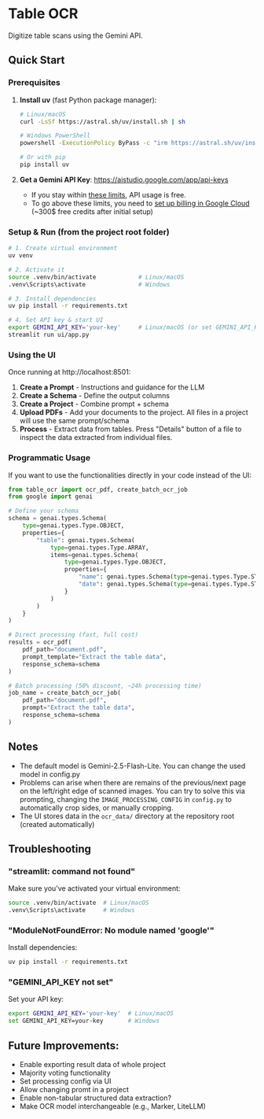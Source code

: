 # Table OCR

Digitize table scans using the Gemini API.

## Quick Start

### Prerequisites

1. **Install uv** (fast Python package manager):
   ```bash
   # Linux/macOS
   curl -LsSf https://astral.sh/uv/install.sh | sh
   
   # Windows PowerShell
   powershell -ExecutionPolicy ByPass -c "irm https://astral.sh/uv/install.ps1 | iex"
   
   # Or with pip
   pip install uv
   ```

2. **Get a Gemini API Key**: https://aistudio.google.com/app/api-keys
    - If you stay within [these limits](https://ai.google.dev/gemini-api/docs/rate-limits#current-rate-limits), API usage is free.
    - To go above these limits, you need to [set up billing in Google Cloud](https://ai.google.dev/gemini-api/docs/billing) (~300$ free credits after initial setup)

### Setup & Run (from the project root folder)

```bash
# 1. Create virtual environment
uv venv

# 2. Activate it
source .venv/bin/activate            # Linux/macOS
.venv\Scripts\activate               # Windows

# 3. Install dependencies
uv pip install -r requirements.txt

# 4. Set API key & start UI
export GEMINI_API_KEY='your-key'     # Linux/macOS (or set GEMINI_API_KEY=... on Windows)
streamlit run ui/app.py
```

### Using the UI

Once running at http://localhost:8501:

1. **Create a Prompt** - Instructions and guidance for the LLM
2. **Create a Schema** - Define the output columns
3. **Create a Project** - Combine prompt + schema
4. **Upload PDFs** - Add your documents to the project. All files in a project will use the same prompt/schema
5. **Process** - Extract data from tables. Press "Details" button of a file to inspect the data extracted from individual files.

### Programmatic Usage

If you want to use the functionalities directly in your code instead of the UI:

```python
from table_ocr import ocr_pdf, create_batch_ocr_job
from google import genai

# Define your schema
schema = genai.types.Schema(
    type=genai.types.Type.OBJECT,
    properties={
        "table": genai.types.Schema(
            type=genai.types.Type.ARRAY,
            items=genai.types.Schema(
                type=genai.types.Type.OBJECT,
                properties={
                    "name": genai.types.Schema(type=genai.types.Type.STRING),
                    "date": genai.types.Schema(type=genai.types.Type.STRING),
                }
            )
        )
    }
)

# Direct processing (fast, full cost)
results = ocr_pdf(
    pdf_path="document.pdf",
    prompt_template="Extract the table data",
    response_schema=schema
)

# Batch processing (50% discount, ~24h processing time)
job_name = create_batch_ocr_job(
    pdf_path="document.pdf",
    prompt="Extract the table data",
    response_schema=schema
)
```

## Notes
- The default model is Gemini-2.5-Flash-Lite. You can change the used model in config.py
- Problems can arise when there are remains of the previous/next page on the left/right edge of scanned images. You can try to solve this via prompting, changing the `IMAGE_PROCESSING_CONFIG` in `config.py` to automatically crop sides, or manually cropping.
- The UI stores data in the `ocr_data/` directory at the repository root (created automatically)


## Troubleshooting

### "streamlit: command not found"
Make sure you've activated your virtual environment:
```bash
source .venv/bin/activate  # Linux/macOS
.venv\Scripts\activate     # Windows
```

### "ModuleNotFoundError: No module named 'google'"
Install dependencies:
```bash
uv pip install -r requirements.txt
```

### "GEMINI_API_KEY not set"
Set your API key:
```bash
export GEMINI_API_KEY='your-key'  # Linux/macOS
set GEMINI_API_KEY=your-key       # Windows
```

## Future Improvements:
- Enable exporting result data of whole project
- Majority voting functionality
- Set processing config via UI
- Allow changing promt in a project
- Enable non-tabular structured data extraction?
- Make OCR model interchangeable (e.g., Marker, LiteLLM)